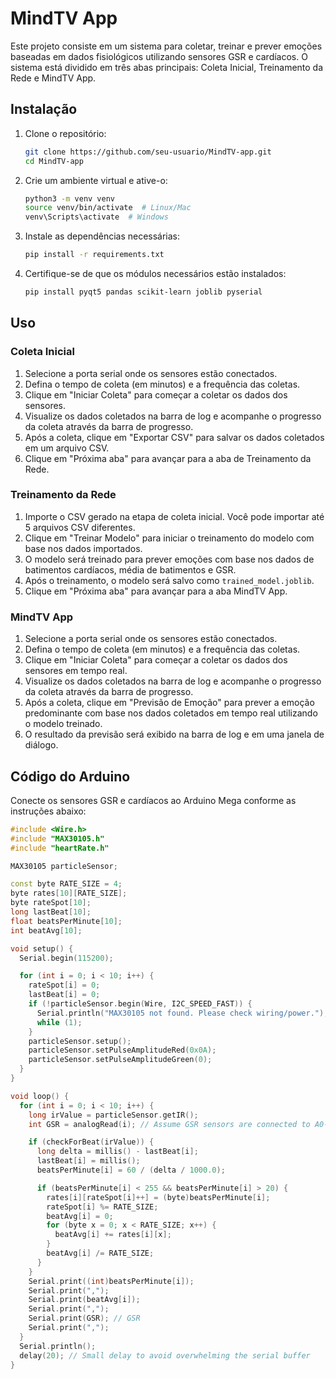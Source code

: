 # MindTV App

Este projeto consiste em um sistema para coletar, treinar e prever emoções baseadas em dados fisiológicos utilizando sensores GSR e cardíacos. O sistema está dividido em três abas principais: Coleta Inicial, Treinamento da Rede e MindTV App.

## Instalação

1. Clone o repositório:
    ```bash
    git clone https://github.com/seu-usuario/MindTV-app.git
    cd MindTV-app
    ```

2. Crie um ambiente virtual e ative-o:
    ```bash
    python3 -m venv venv
    source venv/bin/activate  # Linux/Mac
    venv\Scripts\activate  # Windows
    ```

3. Instale as dependências necessárias:
    ```bash
    pip install -r requirements.txt
    ```

4. Certifique-se de que os módulos necessários estão instalados:
    ```bash
    pip install pyqt5 pandas scikit-learn joblib pyserial
    ```

## Uso

### Coleta Inicial

1. Selecione a porta serial onde os sensores estão conectados.
2. Defina o tempo de coleta (em minutos) e a frequência das coletas.
3. Clique em "Iniciar Coleta" para começar a coletar os dados dos sensores.
4. Visualize os dados coletados na barra de log e acompanhe o progresso da coleta através da barra de progresso.
5. Após a coleta, clique em "Exportar CSV" para salvar os dados coletados em um arquivo CSV.
6. Clique em "Próxima aba" para avançar para a aba de Treinamento da Rede.

### Treinamento da Rede

1. Importe o CSV gerado na etapa de coleta inicial. Você pode importar até 5 arquivos CSV diferentes.
2. Clique em "Treinar Modelo" para iniciar o treinamento do modelo com base nos dados importados.
3. O modelo será treinado para prever emoções com base nos dados de batimentos cardíacos, média de batimentos e GSR.
4. Após o treinamento, o modelo será salvo como `trained_model.joblib`.
5. Clique em "Próxima aba" para avançar para a aba MindTV App.

### MindTV App

1. Selecione a porta serial onde os sensores estão conectados.
2. Defina o tempo de coleta (em minutos) e a frequência das coletas.
3. Clique em "Iniciar Coleta" para começar a coletar os dados dos sensores em tempo real.
4. Visualize os dados coletados na barra de log e acompanhe o progresso da coleta através da barra de progresso.
5. Após a coleta, clique em "Previsão de Emoção" para prever a emoção predominante com base nos dados coletados em tempo real utilizando o modelo treinado.
6. O resultado da previsão será exibido na barra de log e em uma janela de diálogo.

## Código do Arduino

Conecte os sensores GSR e cardíacos ao Arduino Mega conforme as instruções abaixo:

```cpp
#include <Wire.h>
#include "MAX30105.h"
#include "heartRate.h"

MAX30105 particleSensor;

const byte RATE_SIZE = 4;
byte rates[10][RATE_SIZE];
byte rateSpot[10];
long lastBeat[10];
float beatsPerMinute[10];
int beatAvg[10];

void setup() {
  Serial.begin(115200);

  for (int i = 0; i < 10; i++) {
    rateSpot[i] = 0;
    lastBeat[i] = 0;
    if (!particleSensor.begin(Wire, I2C_SPEED_FAST)) {
      Serial.println("MAX30105 not found. Please check wiring/power.");
      while (1);
    }
    particleSensor.setup();
    particleSensor.setPulseAmplitudeRed(0x0A);
    particleSensor.setPulseAmplitudeGreen(0);
  }
}

void loop() {
  for (int i = 0; i < 10; i++) {
    long irValue = particleSensor.getIR();
    int GSR = analogRead(i); // Assume GSR sensors are connected to A0-A9

    if (checkForBeat(irValue)) {
      long delta = millis() - lastBeat[i];
      lastBeat[i] = millis();
      beatsPerMinute[i] = 60 / (delta / 1000.0);

      if (beatsPerMinute[i] < 255 && beatsPerMinute[i] > 20) {
        rates[i][rateSpot[i]++] = (byte)beatsPerMinute[i];
        rateSpot[i] %= RATE_SIZE;
        beatAvg[i] = 0;
        for (byte x = 0; x < RATE_SIZE; x++) {
          beatAvg[i] += rates[i][x];
        }
        beatAvg[i] /= RATE_SIZE;
      }
    }
    Serial.print((int)beatsPerMinute[i]);
    Serial.print(",");
    Serial.print(beatAvg[i]);
    Serial.print(",");
    Serial.print(GSR); // GSR
    Serial.print(",");
  }
  Serial.println();
  delay(20); // Small delay to avoid overwhelming the serial buffer
}
